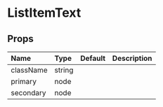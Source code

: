 ListItemText
============



Props
-----


| Name | Type | Default | Description |
|:-----|:-----|:-----|:-----|
| className | string |  |   |
| primary | node |  |   |
| secondary | node |  |   |
